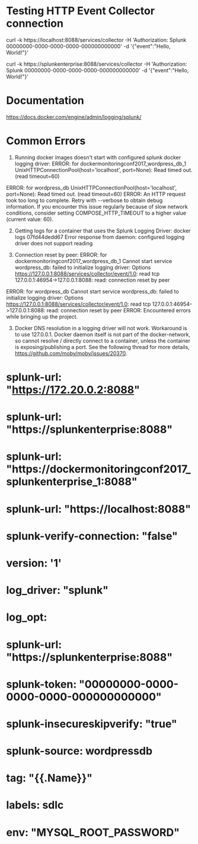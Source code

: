 # Testing HTTP Event Collector connection
curl -k https://localhost:8088/services/collector -H 'Authorization: Splunk 00000000-0000-0000-0000-000000000000' -d '{"event":"Hello, World!"}'  

curl -k https://splunkenterprise:8088/services/collector -H 'Authorization: Splunk 00000000-0000-0000-0000-000000000000' -d '{"event":"Hello, World!"}'  

# Documentation
https://docs.docker.com/engine/admin/logging/splunk/


# Common Errors
1. Running docker images doesn't start with configured splunk docker logging driver: 
ERROR: for dockermonitoringconf2017_wordpress_db_1  UnixHTTPConnectionPool(host='localhost', port=None): Read timed out. (read timeout=60)

ERROR: for wordpress_db  UnixHTTPConnectionPool(host='localhost', port=None): Read timed out. (read timeout=60)
ERROR: An HTTP request took too long to complete. Retry with --verbose to obtain debug information.
If you encounter this issue regularly because of slow network conditions, consider setting COMPOSE_HTTP_TIMEOUT to a higher value (current value: 60).

2. Getting logs for a container that uses the Splunk Logging Driver: docker logs 07fd44dedd67
Error response from daemon: configured logging driver does not support reading

3. Connection reset by peer:
ERROR: for dockermonitoringconf2017_wordpress_db_1  Cannot start service wordpress_db: failed to initialize logging driver: Options https://127.0.0.1:8088/services/collector/event/1.0: read tcp 127.0.0.1:46954->127.0.0.1:8088: read: connection reset by peer

ERROR: for wordpress_db  Cannot start service wordpress_db: failed to initialize logging driver: Options https://127.0.0.1:8088/services/collector/event/1.0: read tcp 127.0.0.1:46954->127.0.0.1:8088: read: connection reset by peer
ERROR: Encountered errors while bringing up the project.

3. Docker DNS resolution in a logging driver will not work. Workaround is to use 127.0.0.1.  Docker daemon itself is not part of the docker-network, so cannot resolve / directly connect to a container, unless the container is exposing/publishing a port. See the following thread for more details, https://github.com/moby/moby/issues/20370.


#        splunk-url: "https://172.20.0.2:8088"
#        splunk-url: "https://splunkenterprise:8088"
#        splunk-url: "https://dockermonitoringconf2017_splunkenterprise_1:8088"
#        splunk-url: "https://localhost:8088"
#        splunk-verify-connection: "false"
# version: '1'
#    log_driver: "splunk"
#    log_opt:
#          splunk-url: "https://splunkenterprise:8088"
#          splunk-token: "00000000-0000-0000-0000-000000000000"
#          splunk-insecureskipverify: "true"
#          splunk-source: wordpressdb
#          tag: "{{.Name}}"
#          labels: sdlc
#          env: "MYSQL_ROOT_PASSWORD"